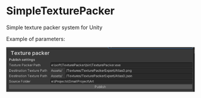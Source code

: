 # SimpleTexturePacker
Simple texture packer system for Unity

Example of parameters:

![GitHub Logo](/Example.png)
